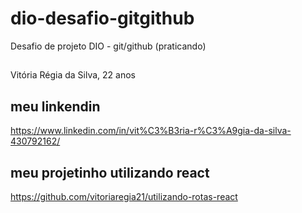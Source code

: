 # dio-desafio-gitgithub
Desafio de projeto DIO - git/github (praticando)
##
Vitória Régia da Silva, 22 anos
##
## meu linkendin 
https://www.linkedin.com/in/vit%C3%B3ria-r%C3%A9gia-da-silva-430792162/

## meu projetinho utilizando react
https://github.com/vitoriaregia21/utilizando-rotas-react
